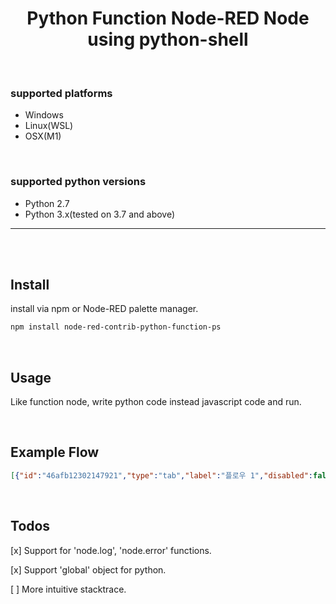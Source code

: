 
<h1 align="center">
Python Function Node-RED Node using python-shell
</h1>

<br>

### supported platforms
- Windows
- Linux(WSL)
- OSX(M1)

<br>

### supported python versions
- Python 2.7
- Python 3.x(tested on 3.7 and above)

<hr><br><br>

## Install
install via npm or Node-RED palette manager.
```zsh
npm install node-red-contrib-python-function-ps
```

<br>

## Usage
Like function node, write python code instead javascript code and run.

<br>

## Example Flow
```json
[{"id":"46afb12302147921","type":"tab","label":"플로우 1","disabled":false,"info":"","env":[]},{"id":"3e5155713d1f9165","type":"inject","z":"46afb12302147921","name":"","props":[{"p":"payload"},{"p":"topic","vt":"str"}],"repeat":"","crontab":"07 16 * * *","once":false,"onceDelay":0.1,"topic":"","payload":"","payloadType":"date","x":190,"y":80,"wires":[["e110a3543bb21357"]]},{"id":"c723493c8a9d8157","type":"debug","z":"46afb12302147921","name":"debug 1","active":true,"tosidebar":true,"console":false,"tostatus":false,"complete":"payload","targetType":"msg","statusVal":"","statusType":"auto","x":840,"y":80,"wires":[]},{"id":"e110a3543bb21357","type":"python-function-ps","z":"46afb12302147921","name":"","pythonPath":"/Users/shlee-d-1-nb/Desktop/node-red standalone/.node-red/env/bin/python","useGlobalPythonPath":false,"globalPythonPathName":"pythonPath","func":"\nimport pandas as pd\n\nnode.globals[\"test\"] = \"python global test\"\nmsg[\"payload\"] = pd.read_json(\n    \"https://jsonplaceholder.typicode.com/posts\"\n).to_dict(orient = \"records\")\n\nreturn msg\n","outputs":1,"x":510,"y":140,"wires":[["c723493c8a9d8157","af4c72cbc5d13b65"]]},{"id":"c0d9108b943eedd5","type":"http in","z":"46afb12302147921","name":"","url":"/api_test","method":"get","upload":false,"swaggerDoc":"","x":170,"y":220,"wires":[["e110a3543bb21357"]]},{"id":"af4c72cbc5d13b65","type":"http response","z":"46afb12302147921","name":"","statusCode":"","headers":{},"x":850,"y":220,"wires":[]}]
```

<br>

## Todos
[x] Support for 'node.log', 'node.error' functions.

[x] Support 'global' object for python.

[ ] More intuitive stacktrace.
